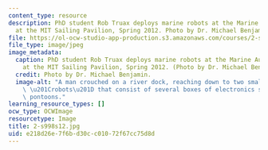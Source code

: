 ```yaml
---
content_type: resource
description: PhD student Rob Truax deploys marine robots at the Marine Autonomy Lab
  at the MIT Sailing Pavilion, Spring 2012. Photo by Dr. Michael Benjamin.
file: https://ol-ocw-studio-app-production.s3.amazonaws.com/courses/2-s998-marine-autonomy-sensing-and-communications-spring-2012/e218d26e7f6bd30cc01072f67cc75d8d_2-s998s12.jpg
file_type: image/jpeg
image_metadata:
  caption: PhD student Rob Truax deploys marine robots at the Marine Autonomy Lab
    at the MIT Sailing Pavilion, Spring 2012. (Photo by Dr. Michael Benjamin.)
  credit: Photo by Dr. Michael Benjamin.
  image-alt: "A man crouched on a river dock, reaching down to two small floating\
    \ \u201Crobots\u201D that consist of several boxes of electronics supported on\
    \ pontoons."
learning_resource_types: []
ocw_type: OCWImage
resourcetype: Image
title: 2-s998s12.jpg
uid: e218d26e-7f6b-d30c-c010-72f67cc75d8d
---
```

